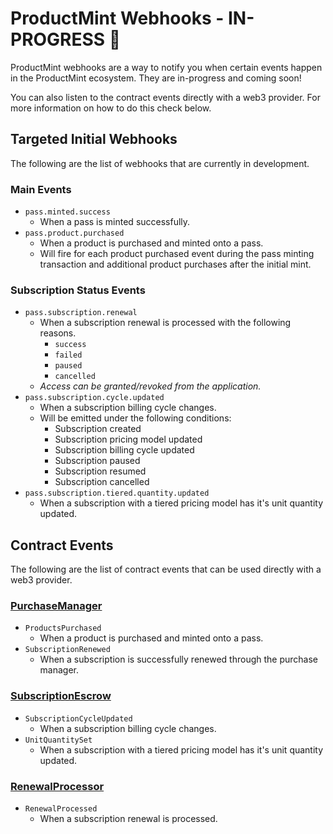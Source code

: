 # ProductMint Webhooks - IN-PROGRESS 🚀

ProductMint webhooks are a way to notify you when certain events happen in the ProductMint ecosystem. They are in-progress and coming soon!

You can also listen to the contract events directly with a web3 provider. For more information on how to do this check below.

## Targeted Initial Webhooks

The following are the list of webhooks that are currently in development.

### Main Events

- `pass.minted.success`
    - When a pass is minted successfully.
- `pass.product.purchased`
    - When a product is purchased and minted onto a pass.
    - Will fire for each product purchased event during the pass minting transaction and additional product purchases after the initial mint.

### Subscription Status Events

- `pass.subscription.renewal`
    - When a subscription renewal is processed with the following reasons. 
        - `success`
        - `failed`
        - `paused`
        - `cancelled`
    - _Access can be granted/revoked from the application._
- `pass.subscription.cycle.updated`
    - When a subscription billing cycle changes.
    - Will be emitted under the following conditions:
        - Subscription created
        - Subscription pricing model updated
        - Subscription billing cycle updated
        - Subscription paused
        - Subscription resumed
        - Subscription cancelled
- `pass.subscription.tiered.quantity.updated`
    - When a subscription with a tiered pricing model has it's unit quantity updated.

## Contract Events

The following are the list of contract events that can be used directly with a web3 provider.

### [PurchaseManager](../packages/contracts/contracts/manager/PurchaseManager.sol)

- `ProductsPurchased`
    - When a product is purchased and minted onto a pass.
- `SubscriptionRenewed`
    - When a subscription is successfully renewed through the purchase manager.

### [SubscriptionEscrow](../packages/contracts/contracts/escrow/SubscriptionEscrow.sol)

- `SubscriptionCycleUpdated`
    - When a subscription billing cycle changes.
- `UnitQuantitySet`
    - When a subscription with a tiered pricing model has it's unit quantity updated.

### [RenewalProcessor](../packages/contracts/contracts/renewal/RenewalProcessor.sol)

- `RenewalProcessed`
    - When a subscription renewal is processed.
